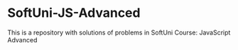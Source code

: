 # SoftUni-JS-Advanced
This is a repository with solutions of problems in SoftUni Course: JavaScript Advanced
